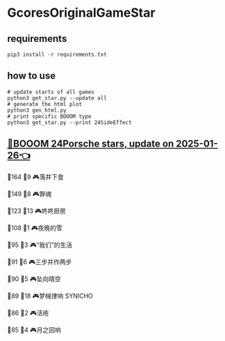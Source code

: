 # GcoresOriginalGameStar

## requirements
```
pip3 install -r requirements.txt
```

## how to use
```
# update starts of all games
python3 get_star.py --update all
# generate the html plot
python3 gen_html.py
# print specific BOOOM type
python3 get_star.py --print 24SideEffect
```

## [🔗BOOOM 24Porsche stars, update on 2025-01-26👈](https://raw.githack.com/sichaozhang1112/GcoresOriginalGameStar/main/html/24Porsche.html) 
🌟164 👥9   🎮落井下食               

🌟149 👥8   🎮罪魂                 

🌟123 👥13  🎮咚咚厨房               

🌟108 👥1   🎮夜晚的雪               

🌟95  👥3   🎮“我们”的生活            

🌟91  👥6   🎮三步并作两步             

🌟90  👥5   🎮坠向晴空               

🌟89  👥18  🎮梦械律响 SYNICHO       

🌟86  👥2   🎮活疮                 

🌟85  👥4   🎮月之回响               


